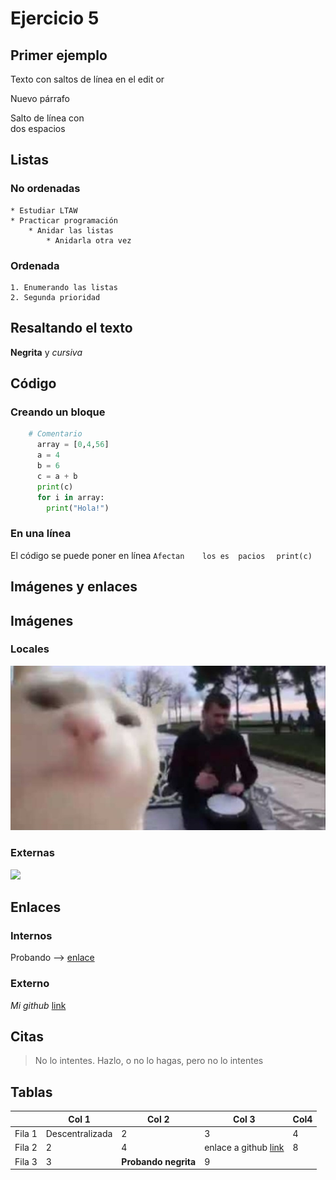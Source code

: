 # Ejercicio 5

## Primer ejemplo
Texto con saltos de línea
en el 
edit
or

Nuevo párrafo

Salto de línea con  
dos espacios

## Listas
### No ordenadas
    * Estudiar LTAW
    * Practicar programación
        * Anidar las listas
            * Anidarla otra vez
### Ordenada
    1. Enumerando las listas
    2. Segunda prioridad

## Resaltando el texto
**Negrita** y *cursiva*

## Código
### Creando un bloque

```python
    # Comentario 
      array = [0,4,56]
      a = 4
      b = 6
      c = a + b
      print(c)
      for i in array:
        print("Hola!")
 ```
   

### En una línea
El código se puede poner en línea `Afectan    los es  pacios  ` `print(c)`

## Imágenes y enlaces
## Imágenes
 ### Locales
![](Ejercicio2-img2.jpg)
### Externas
![](https://d33wubrfki0l68.cloudfront.net/5af5e6be4b9c2782c7e61008a077e316a591bd4b/4f5ec/images/allthethings.jpg)

## Enlaces
### Internos
Probando --> [enlace](#Enlaces)
### Externo
*Mi github* [link](https://github.com/llago2017)

## Citas
> No lo intentes. Hazlo, o no lo hagas, pero no lo intentes

## Tablas
|         | Col 1 | Col 2| Col 3| Col4 |
|---------|-------|------|------|------|
|  Fila 1 |   Descentralizada   |   2  |   3  |  4   |
|  Fila 2 |   2   |   4  |   enlace a github [link](https://github.com/llago2017)  |  8   |
|  Fila 3 |   3   |   **Probando negrita**  |   9  |  